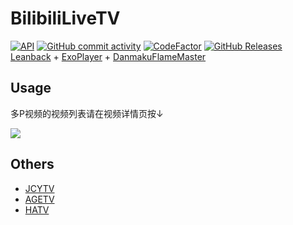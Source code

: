 # BilibiliLiveTV  
[![API](https://img.shields.io/badge/API-26%2B-yellow.svg?style=flat&logo=android)](https://developer.android.com/about/versions/oreo)
[![GitHub commit activity](https://img.shields.io/github/commit-activity/m/MUedsa/BilibiliLiveTV?logo=github)](https://github.com/MUedsa/BilibiliLiveTV/commits/master)
[![CodeFactor](https://www.codefactor.io/repository/github/muedsa/bilibililivetv/badge)](https://www.codefactor.io/repository/github/muedsa/bilibililivetv)
[![GitHub Releases](https://img.shields.io/github/downloads/MUedsa/BilibiliLiveTV/total?logo=github)](https://github.com/MUedsa/BilibiliLiveTV/releases)  
[Leanback](https://developer.android.google.cn/training/tv/start/start#tv-libraries) + [ExoPlayer](https://github.com/google/ExoPlayer) + [DanmakuFlameMaster](https://github.com/bilibili/DanmakuFlameMaster)
## Usage

多P视频的视频列表请在视频详情页按↓

![](screenshot/record.webp)


## Others
- [JCYTV](https://github.com/muedsa/JCYTV)
- [AGETV](https://github.com/muedsa/AGETV)
- [HATV](https://github.com/muedsa/HATV)
